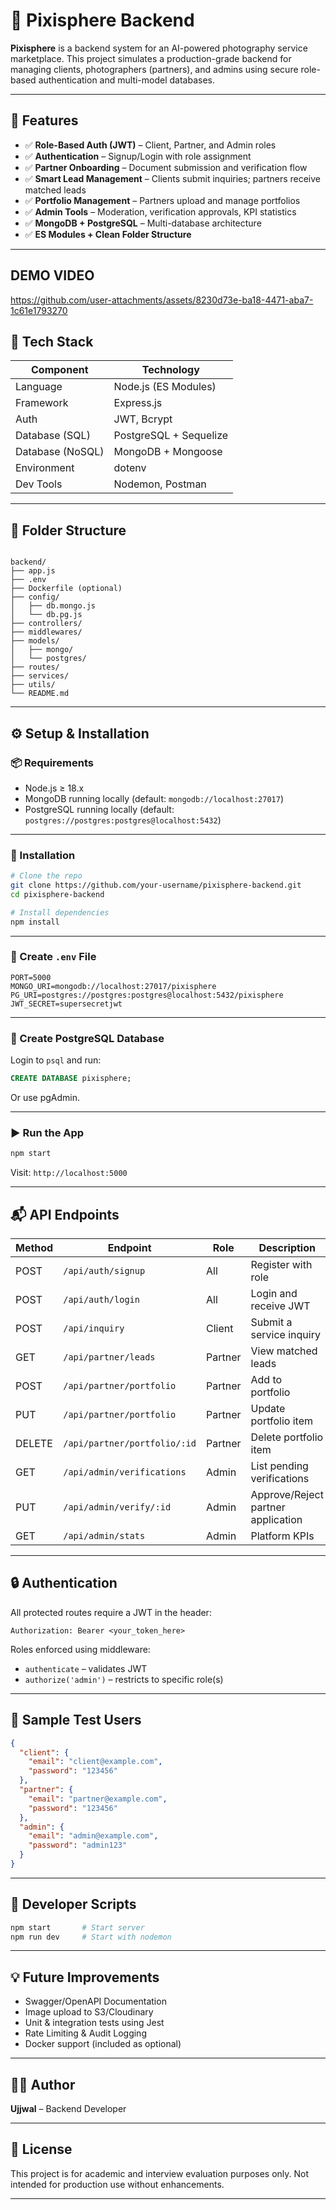 
# 📸 Pixisphere Backend

**Pixisphere** is a backend system for an AI-powered photography service marketplace. This project simulates a production-grade backend for managing clients, photographers (partners), and admins using secure role-based authentication and multi-model databases.

---

## 🚀 Features

- ✅ **Role-Based Auth (JWT)** – Client, Partner, and Admin roles
- ✅ **Authentication** – Signup/Login with role assignment
- ✅ **Partner Onboarding** – Document submission and verification flow
- ✅ **Smart Lead Management** – Clients submit inquiries; partners receive matched leads
- ✅ **Portfolio Management** – Partners upload and manage portfolios
- ✅ **Admin Tools** – Moderation, verification approvals, KPI statistics
- ✅ **MongoDB + PostgreSQL** – Multi-database architecture
- ✅ **ES Modules + Clean Folder Structure**

---

## **DEMO VIDEO**

https://github.com/user-attachments/assets/8230d73e-ba18-4471-aba7-1c61e1793270



## 🧱 Tech Stack



| Component      | Technology           |
|----------------|----------------------|
| Language       | Node.js (ES Modules) |
| Framework      | Express.js           |
| Auth           | JWT, Bcrypt          |
| Database (SQL) | PostgreSQL + Sequelize |
| Database (NoSQL)| MongoDB + Mongoose |
| Environment    | dotenv               |
| Dev Tools      | Nodemon, Postman     |

---

## 📁 Folder Structure

```

backend/
├── app.js
├── .env
├── Dockerfile (optional)
├── config/
│   ├── db.mongo.js
│   └── db.pg.js
├── controllers/
├── middlewares/
├── models/
│   ├── mongo/
│   └── postgres/
├── routes/
├── services/
├── utils/
└── README.md

````

---

## ⚙️ Setup & Installation

### 📦 Requirements

- Node.js ≥ 18.x
- MongoDB running locally (default: `mongodb://localhost:27017`)
- PostgreSQL running locally (default: `postgres://postgres:postgres@localhost:5432`)

---

### 🔧 Installation

```bash
# Clone the repo
git clone https://github.com/your-username/pixisphere-backend.git
cd pixisphere-backend

# Install dependencies
npm install
````

---

### 🔐 Create `.env` File

```env
PORT=5000
MONGO_URI=mongodb://localhost:27017/pixisphere
PG_URI=postgres://postgres:postgres@localhost:5432/pixisphere
JWT_SECRET=supersecretjwt
```

---

### 🧠 Create PostgreSQL Database

Login to `psql` and run:

```sql
CREATE DATABASE pixisphere;
```

Or use pgAdmin.

---

### ▶️ Run the App

```bash
npm start
```

Visit: `http://localhost:5000`

---

## 📬 API Endpoints

| Method | Endpoint                     | Role    | Description                        |
| ------ | ---------------------------- | ------- | ---------------------------------- |
| POST   | `/api/auth/signup`           | All     | Register with role                 |
| POST   | `/api/auth/login`            | All     | Login and receive JWT              |
| POST   | `/api/inquiry`               | Client  | Submit a service inquiry           |
| GET    | `/api/partner/leads`         | Partner | View matched leads                 |
| POST   | `/api/partner/portfolio`     | Partner | Add to portfolio                   |
| PUT    | `/api/partner/portfolio`     | Partner | Update portfolio item              |
| DELETE | `/api/partner/portfolio/:id` | Partner | Delete portfolio item              |
| GET    | `/api/admin/verifications`   | Admin   | List pending verifications         |
| PUT    | `/api/admin/verify/:id`      | Admin   | Approve/Reject partner application |
| GET    | `/api/admin/stats`           | Admin   | Platform KPIs                      |

---

## 🔒 Authentication

All protected routes require a JWT in the header:

```
Authorization: Bearer <your_token_here>
```

Roles enforced using middleware:

* `authenticate` – validates JWT
* `authorize('admin')` – restricts to specific role(s)

---

## 🧪 Sample Test Users

```json
{
  "client": {
    "email": "client@example.com",
    "password": "123456"
  },
  "partner": {
    "email": "partner@example.com",
    "password": "123456"
  },
  "admin": {
    "email": "admin@example.com",
    "password": "admin123"
  }
}
```

---

## 🧰 Developer Scripts

```bash
npm start       # Start server
npm run dev     # Start with nodemon
```

---

## 💡 Future Improvements

* Swagger/OpenAPI Documentation
* Image upload to S3/Cloudinary
* Unit & integration tests using Jest
* Rate Limiting & Audit Logging
* Docker support (included as optional)

---

## 👨‍💻 Author

**Ujjwal** – Backend Developer

---

## 📄 License

This project is for academic and interview evaluation purposes only. Not intended for production use without enhancements.

---
